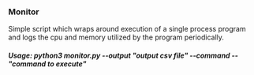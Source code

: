 ### Monitor
Simple script which wraps around execution of a single process program and logs the cpu and memory utilized by the program periodically.
##### Usage: __python3 monitor.py --output "output csv file" --command --"command to execute"__
